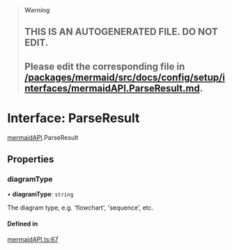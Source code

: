 > **Warning**
>
> ## THIS IS AN AUTOGENERATED FILE. DO NOT EDIT.
>
> ## Please edit the corresponding file in [/packages/mermaid/src/docs/config/setup/interfaces/mermaidAPI.ParseResult.md](../../../../packages/mermaid/src/docs/config/setup/interfaces/mermaidAPI.ParseResult.md).

# Interface: ParseResult

[mermaidAPI](../modules/mermaidAPI.md).ParseResult

## Properties

### diagramType

• **diagramType**: `string`

The diagram type, e.g. 'flowchart', 'sequence', etc.

#### Defined in

[mermaidAPI.ts:67](https://github.com/mermaid-js/mermaid/blob/master/packages/mermaid/src/mermaidAPI.ts#L67)
